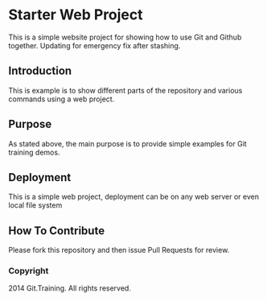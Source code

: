 # Starter Web Project

This is a simple website project for showing how to use Git and Github together. Updating for emergency fix after stashing.

## Introduction

This is example is to show different parts of the repository and various commands using a web project.

## Purpose

As stated above, the main purpose is to provide simple examples for Git training demos.

## Deployment

This is a simple web project, deployment can be on any web server or even local file system

## How To Contribute

Please fork this repository and then issue Pull Requests for review.

### Copyright

2014 Git.Training. All rights reserved.
